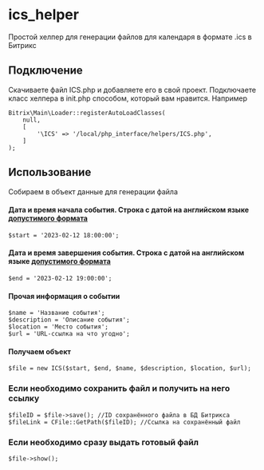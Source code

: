 # ics_helper
Простой хелпер для генерации файлов для календаря в формате .ics в Битрикс

## Подключение

Скачиваете файл ICS.php и добавляете его в свой проект.
Подключаете класс хелпера в init.php способом, который вам нравится. Например
```
Bitrix\Main\Loader::registerAutoLoadClasses(
    null,
    [
        '\ICS' => '/local/php_interface/helpers/ICS.php',
    ]
);
```
## Использование
Собираем в объект данные для генерации файла
#### Дата и время начала события. Cтрока с датой на английском языке [допустимого формата](https://www.php.net/manual/ru/datetime.formats.php)
```
$start = '2023-02-12 18:00:00';
```
#### Дата и время завершения события. Cтрока с датой на английском языке [допустимого формата](https://www.php.net/manual/ru/datetime.formats.php)
```
$end = '2023-02-12 19:00:00';
```
#### Прочая информация о событии
```
$name = 'Название события';
$description = 'Описание события';
$location = 'Место события';
$url = 'URL-cсылка на что угодно';
```
#### Получаем объект
```
$file = new ICS($start, $end, $name, $description, $location, $url);
```
### Если необходимо сохранить файл и получить на него ссылку
```
$fileID = $file->save(); //ID сохранённого файла в БД Битрикса
$fileLink = CFile::GetPath($fileID); //Ссылка на сохранённый файл
```
### Если необходимо сразу выдать готовый файл
```
$file->show();
```
